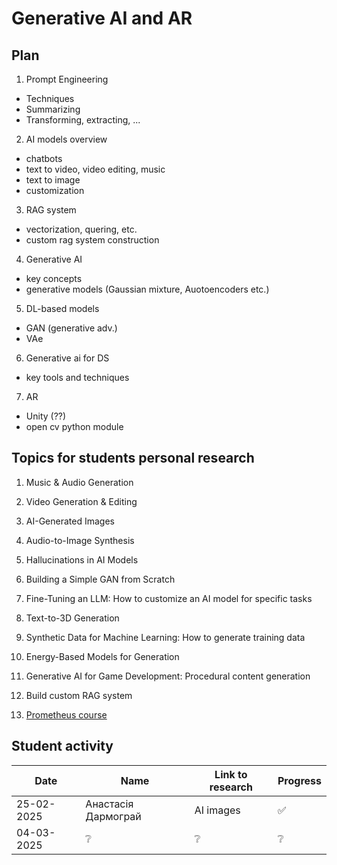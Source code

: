 # Generative AI and AR

## Plan 

1. Prompt Engineering 
- Techniques
- Summarizing 
- Transforming, extracting, ...

2. AI models overview
- chatbots
- text to video, video editing, music
- text to image
- customization

3. RAG system 
- vectorization, quering, etc. 
- custom rag system construction 

4. Generative AI
- key concepts
- generative models (Gaussian mixture, Auotoencoders etc.)

5. DL-based models 
- GAN (generative adv.)
- VAe

6. Generative ai for DS
- key tools and techniques

7. AR
- Unity (??)
- open cv python module 


## Topics for students personal research

1. Music & Audio Generation

2. Video Generation & Editing 

3. AI-Generated Images 

4. Audio-to-Image Synthesis 

5. Hallucinations in AI Models

6. Building a Simple GAN from Scratch

7. Fine-Tuning an LLM: How to customize an AI model for specific tasks

8. Text-to-3D Generation

9. Synthetic Data for Machine Learning: How to generate training data

10. Energy-Based Models for Generation

11. Generative AI for Game Development: Procedural content generation

12. Build custom RAG system

13. [Prometheus course](https://prometheus.org.ua/prometheus-free/intro-to-chatgpt/?utm_source=sendy&utm_medium=email&utm_campaign=email-chatgpt-february-digest-active1)


## Student activity


| Date    | Name | Link to research | Progress |
| ------- | ----- | ------------- | -------- |
| 25-02-2025    | Анастасія Дармограй       | AI images         | ✅ |
| 04-03-2025    | ❔    | ❔    | ❔ |

